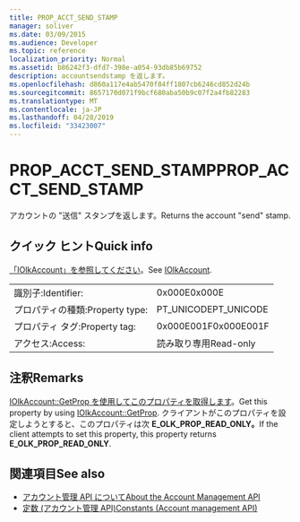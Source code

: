 ```yaml
---
title: PROP_ACCT_SEND_STAMP
manager: soliver
ms.date: 03/09/2015
ms.audience: Developer
ms.topic: reference
localization_priority: Normal
ms.assetid: b86242f3-dfd7-398e-a054-93db85b69752
description: accountsendstamp を返します。
ms.openlocfilehash: d860a117e4ab5470f84ff1807cb6246cd852d24b
ms.sourcegitcommit: 8657170d071f9bcf680aba50b9c07f2a4fb82283
ms.translationtype: MT
ms.contentlocale: ja-JP
ms.lasthandoff: 04/28/2019
ms.locfileid: "33423007"
---
```

# <a name="prop_acct_send_stamp"></a><span data-ttu-id="76e84-103">PROP_ACCT_SEND_STAMP</span><span class="sxs-lookup"><span data-stu-id="76e84-103">PROP_ACCT_SEND_STAMP</span></span>

<span data-ttu-id="76e84-104">アカウントの "送信" スタンプを返します。</span><span class="sxs-lookup"><span data-stu-id="76e84-104">Returns the account "send" stamp.</span></span>
  
## <a name="quick-info"></a><span data-ttu-id="76e84-105">クイック ヒント</span><span class="sxs-lookup"><span data-stu-id="76e84-105">Quick info</span></span>

<span data-ttu-id="76e84-106">[「IOlkAccount」を参照してください](iolkaccount.md)。</span><span class="sxs-lookup"><span data-stu-id="76e84-106">See [IOlkAccount](iolkaccount.md).</span></span>
  
|||
|:-----|:-----|
|<span data-ttu-id="76e84-107">識別子:</span><span class="sxs-lookup"><span data-stu-id="76e84-107">Identifier:</span></span>  <br/> |<span data-ttu-id="76e84-108">0x000E</span><span class="sxs-lookup"><span data-stu-id="76e84-108">0x000E</span></span>  <br/> |
|<span data-ttu-id="76e84-109">プロパティの種類:</span><span class="sxs-lookup"><span data-stu-id="76e84-109">Property type:</span></span>  <br/> |<span data-ttu-id="76e84-110">PT_UNICODE</span><span class="sxs-lookup"><span data-stu-id="76e84-110">PT_UNICODE</span></span>  <br/> |
|<span data-ttu-id="76e84-111">プロパティ タグ:</span><span class="sxs-lookup"><span data-stu-id="76e84-111">Property tag:</span></span>  <br/> |<span data-ttu-id="76e84-112">0x000E001F</span><span class="sxs-lookup"><span data-stu-id="76e84-112">0x000E001F</span></span>  <br/> |
|<span data-ttu-id="76e84-113">アクセス:</span><span class="sxs-lookup"><span data-stu-id="76e84-113">Access:</span></span>  <br/> |<span data-ttu-id="76e84-114">読み取り専用</span><span class="sxs-lookup"><span data-stu-id="76e84-114">Read-only</span></span>  <br/> |
   
## <a name="remarks"></a><span data-ttu-id="76e84-115">注釈</span><span class="sxs-lookup"><span data-stu-id="76e84-115">Remarks</span></span>

<span data-ttu-id="76e84-116">[IOlkAccount::GetProp を使用してこのプロパティを取得します](iolkaccount-getprop.md)。</span><span class="sxs-lookup"><span data-stu-id="76e84-116">Get this property by using [IOlkAccount::GetProp](iolkaccount-getprop.md).</span></span> <span data-ttu-id="76e84-117">クライアントがこのプロパティを設定しようとすると、このプロパティは次 **E_OLK_PROP_READ_ONLY。**</span><span class="sxs-lookup"><span data-stu-id="76e84-117">If the client attempts to set this property, this property returns **E_OLK_PROP_READ_ONLY**.</span></span> 
  
## <a name="see-also"></a><span data-ttu-id="76e84-118">関連項目</span><span class="sxs-lookup"><span data-stu-id="76e84-118">See also</span></span>

- [<span data-ttu-id="76e84-119">アカウント管理 API について</span><span class="sxs-lookup"><span data-stu-id="76e84-119">About the Account Management API</span></span>](about-the-account-management-api.md)  
- [<span data-ttu-id="76e84-120">定数 (アカウント管理 API)</span><span class="sxs-lookup"><span data-stu-id="76e84-120">Constants (Account management API)</span></span>](constants-account-management-api.md)

